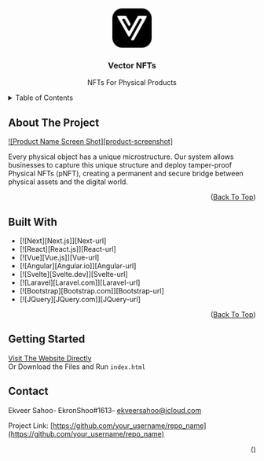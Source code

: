<a name="readme-top"></a>




<br />
<div align="center">
  <a href="https://vector-nfts.netlify.app/">
    <img src="https://github.com/Ekron-Shoo/Vector-NFTs/blob/main/assets/favicon/favicon-32x32.svg" alt="Logo" width="80" height="80">
  </a>

  <h3 align="center">Vector NFTs</h3>

  <p align="center">
    NFTs For Physical Products
    <br />
  </p>
</div>

<details>
  <summary>Table of Contents</summary>
  <ol>
    <li>
      <a href="#about-the-project">About The Project</a>
      <ul>
        <li><a href="#built-with">Built With</a></li>
      </ul>
    </li>
    <li>
      <a href="#getting-started">Getting Started</a>
      <ul>
        <li><a href="#prerequisites">Prerequisites</a></li>
        <li><a href="#installation">Installation</a></li>
      </ul>
    </li>
    <li><a href="#usage">Usage</a></li>
    <li><a href="#roadmap">Roadmap</a></li>
    <li><a href="#contributing">Contributing</a></li>
    <li><a href="#license">License</a></li>
    <li><a href="#contact">Contact</a></li>
    <li><a href="#acknowledgments">Acknowledgments</a></li>
  </ol>
</details>

## About The Project

[![Product Name Screen Shot][product-screenshot]](https://example.com)

Every physical object has a unique microstructure. Our system allows businesses to capture this unique structure and deploy tamper-proof Physical NFTs (pNFT), creating a permanent and secure bridge between physical assets and the digital world.

<p align="right">(<a href="#readme-top">Back To Top</a>)</p>

## Built With

* [![Next][Next.js]][Next-url]
* [![React][React.js]][React-url]
* [![Vue][Vue.js]][Vue-url]
* [![Angular][Angular.io]][Angular-url]
* [![Svelte][Svelte.dev]][Svelte-url]
* [![Laravel][Laravel.com]][Laravel-url]
* [![Bootstrap][Bootstrap.com]][Bootstrap-url]
* [![JQuery][JQuery.com]][JQuery-url]

<p align="right">(<a href="#readme-top">Back To Top</a>)</p>

## Getting Started

<a href="https://vector-nfts.netlify.app/">Visit The Website Directly</a></br>
Or Download the Files and Run `index.html`


## Contact

Ekveer Sahoo- EkronShoo#1613- ekveersahoo@icloud.com

Project Link: [https://github.com/your_username/repo_name](https://github.com/your_username/repo_name)

<p align="right">(<a href="#readme-top"Back to top</a>)</p>
